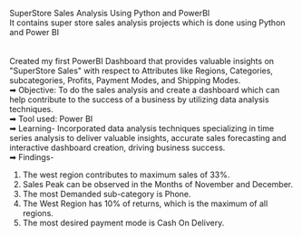 SuperStore Sales Analysis Using Python and PowerBI
<br>
It contains super store sales analysis projects which is done using Python and Power BI
<br>
<br>
<br>
Created my first PowerBI Dashboard that provides valuable insights on "SuperStore Sales" with respect to Attributes like Regions, Categories, subcategories, Profits, Payment Modes, and Shipping Modes.
<br>
➡ Objective: To do the sales analysis and create a dashboard which can help contribute to the success of a business by utilizing data analysis techniques.
<br>
➡ Tool used: Power BI
<br>
➡ Learning- Incorporated data analysis techniques specializing in time series analysis to deliver valuable insights, accurate sales forecasting and interactive dashboard creation, driving business success. 
<br>
➡ Findings-
1. The west region contributes to maximum sales of 33%.
2. Sales Peak can be observed in the Months of November and December. 
3. The most Demanded sub-category is Phone.
4. The West Region has 10% of returns, which is the maximum of all regions.
5. The most desired payment mode is Cash On Delivery.
